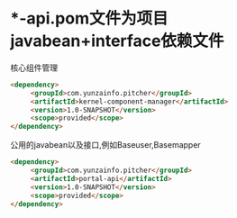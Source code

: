 # \*-api.pom文件为项目javabean+interface依赖文件
核心组件管理
```markdown
<dependency>
     <groupId>com.yunzainfo.pitcher</groupId> 
     <artifactId>kernel-component-manager</artifactId>
     <version>1.0-SNAPSHOT</version>
     <scope>provided</scope>
</dependency>
```
公用的javabean以及接口,例如Baseuser,Basemapper
```markdown
<dependency>
     <groupId>com.yunzainfo.pitcher</groupId>
     <artifactId>portal-api</artifactId>
     <version>1.0-SNAPSHOT</version>
     <scope>provided</scope>
</dependency>
```




